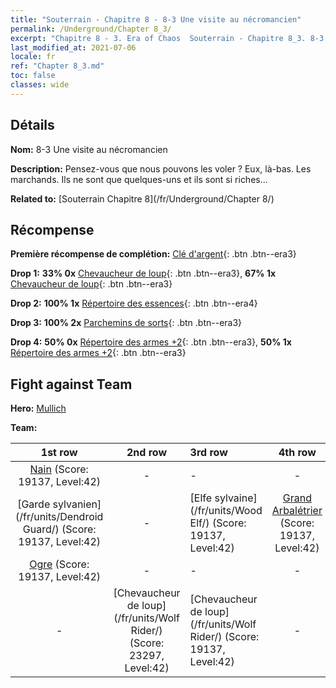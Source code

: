 ```yaml
---
title: "Souterrain - Chapitre 8 - 8-3 Une visite au nécromancien"
permalink: /Underground/Chapter 8_3/
excerpt: "Chapitre 8 - 3. Era of Chaos  Souterrain - Chapitre 8_3. 8-3 Une visite au nécromancien"
last_modified_at: 2021-07-06
locale: fr
ref: "Chapter 8_3.md"
toc: false
classes: wide
---
```


## Détails

 **Nom:** 8-3 Une visite au nécromancien

 **Description:** Pensez-vous que nous pouvons les voler ? Eux, là-bas. Les marchands. Ils ne sont que quelques-uns et ils sont si riches...

 **Related to:** [Souterrain Chapitre 8](/fr/Underground/Chapter 8/)

## Récompense

 **Première récompense de complétion:** [Clé d'argent](/ItemsFR/con_693/){: .btn .btn--era3}

 **Drop 1:** **33% 0x** [Chevaucheur de loup](/ItemsFR/unt_218/){: .btn .btn--era3}, **67% 1x** [Chevaucheur de loup](/ItemsFR/unt_218/){: .btn .btn--era3}

 **Drop 2:** **100% 1x** [Répertoire des essences](/ItemsFR/mat_39/){: .btn .btn--era4}

 **Drop 3:** **100% 2x** [Parchemins de sorts](/ItemsFR/con_694/){: .btn .btn--era3}

 **Drop 4:** **50% 0x** [Répertoire des armes +2](/ItemsFR/mat_32/){: .btn .btn--era3}, **50% 1x** [Répertoire des armes +2](/ItemsFR/mat_32/){: .btn .btn--era3}


## Fight against Team
 **Hero:** [Mullich](/fr/heroes/Mullich/)

 **Team:**


  | 1st row | 2nd row | 3rd row | 4th row |
  |:----:|:----:|:----|:----:|
  | [Nain](/fr/units/Dwarf/) (Score: 19137, Level:42)  | - | - | - |
  | [Garde sylvanien](/fr/units/Dendroid Guard/) (Score: 19137, Level:42)  | - | [Elfe sylvaine](/fr/units/Wood Elf/) (Score: 19137, Level:42)  | [Grand Arbalétrier](/fr/units/Marksman/) (Score: 19137, Level:42)  |
  | [Ogre](/fr/units/Ogre/) (Score: 19137, Level:42)  | - | - | - |
  | - | [Chevaucheur de loup](/fr/units/Wolf Rider/) (Score: 23297, Level:42)  | [Chevaucheur de loup](/fr/units/Wolf Rider/) (Score: 19137, Level:42)  | - |


